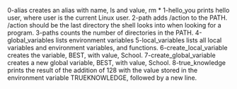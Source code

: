 0-alias creates an alias with name, ls and value, rm *
1-hello_you prints hello user, where user is the current Linux user.
2-path adds /action to the PATH. /action should be the last directory the shell looks into when looking for a program.
3-paths  counts the number of directories in the PATH.
4-global_variables lists environment variables
5-local_variables lists all local variables and environment variables, and functions.
6-create_local_variable creates the variable, BEST, with value, School.
7-create_global_variable creates a new global variable, BEST, with value, School.
8-true_knowledge prints the result of the addition of 128 with the value stored in the environment variable TRUEKNOWLEDGE, followed by a new line.
